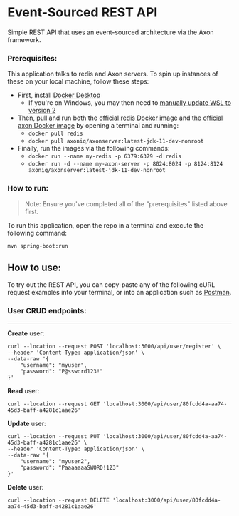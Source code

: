# **Event-Sourced REST API**

Simple REST API that uses an event-sourced architecture via the Axon framework.

### **Prerequisites:**

This application talks to redis and Axon servers. To spin up instances of these on your local machine, follow these steps:

- First, install [Docker Desktop](https://www.docker.com/products/docker-desktop)
    - If you're on Windows, you may then need to [manually update WSL to version 2](https://docs.microsoft.com/en-us/windows/wsl/install-manual#step-4---download-the-linux-kernel-update-package)
- Then, pull and run both the [official redis Docker image](https://hub.docker.com/_/redis) and the [official axon Docker image](https://hub.docker.com/r/axoniq/axonserver) by opening a terminal and running:
    - `docker pull redis`
    - `docker pull axoniq/axonserver:latest-jdk-11-dev-nonroot`
- Finally, run the images via the following commands:
    - `docker run --name my-redis -p 6379:6379 -d redis`
    - `docker run -d --name my-axon-server -p 8024:8024 -p 8124:8124 axoniq/axonserver:latest-jdk-11-dev-nonroot`

### **How to run:**

> Note: Ensure you've completed all of the "prerequisites" listed above first.

To run this application, open the repo in a terminal and execute the following command:

```
mvn spring-boot:run
```

## **How to use:**

To try out the REST API, you can copy-paste any of the following cURL request examples into your terminal, or into an application such as [Postman](https://www.postman.com/).

### User CRUD endpoints:

________________

**Create** user:

```
curl --location --request POST 'localhost:3000/api/user/register' \
--header 'Content-Type: application/json' \
--data-raw '{
    "username": "myuser",
    "password": "P@ssword123!"
}'
```

**Read** user:

```
curl --location --request GET 'localhost:3000/api/user/80fcdd4a-aa74-45d3-baff-a4281c1aae26'
```

**Update** user:

```
curl --location --request PUT 'localhost:3000/api/user/80fcdd4a-aa74-45d3-baff-a4281c1aae26' \
--header 'Content-Type: application/json' \
--data-raw '{
    "username": "myuser2",
    "password": "PaaaaaaaSWORD!123"
}'
```

**Delete** user:

```
curl --location --request DELETE 'localhost:3000/api/user/80fcdd4a-aa74-45d3-baff-a4281c1aae26'
```
